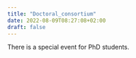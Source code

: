```yaml
---
title: "Doctoral_consortium"
date: 2022-08-09T08:27:08+02:00
draft: false
---
```


There is a special event for PhD students.
